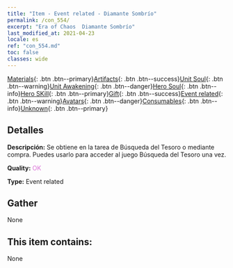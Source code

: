 ```yaml
---
title: "Item - Event related - Diamante Sombrío"
permalink: /con_554/
excerpt: "Era of Chaos  Diamante Sombrío"
last_modified_at: 2021-04-23
locale: es
ref: "con_554.md"
toc: false
classes: wide
---
```

 [Materials](/ItemsES/){: .btn .btn--primary}[Artifacts](/ItemsES/Artifacts/){: .btn .btn--success}[Unit Soul](/ItemsES/UnitSoul/){: .btn .btn--warning}[Unit Awakening](/ItemsES/UnitAwakening/){: .btn .btn--danger}[Hero Soul](/ItemsES/HeroSoul/){: .btn .btn--info}[Hero SKill](/ItemsES/HeroSkill/){: .btn .btn--primary}[Gift](/ItemsES/Gift/){: .btn .btn--success}[Event related](/ItemsES/Events/){: .btn .btn--warning}[Avatars](/ItemsES/Avatars/){: .btn .btn--danger}[Consumables](/ItemsES/Consumables/){: .btn .btn--info}[Unknown](/ItemsES/Unknown/){: .btn .btn--primary}

## Detalles
 **Descripción:** Se obtiene en la tarea de Búsqueda del Tesoro o mediante compra. Puedes usarlo para acceder al juego Búsqueda del Tesoro una vez.

 **Quality:** <span style="color: #DA70D6">OK</span>

 **Type:** Event related

## Gather

  None

## This item contains:

  None

